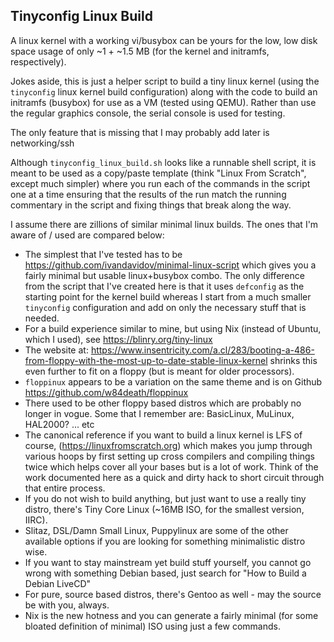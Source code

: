 Tinyconfig Linux Build
----------------------

A linux kernel with a working vi/busybox can be yours for the low, low disk
space usage of only ~1 + ~1.5 MB (for the kernel and initramfs, respectively).

Jokes aside, this is just a helper script to build a tiny linux kernel (using
the `tinyconfig` linux kernel build configuration) along with the code to build
an initramfs (busybox) for use as a VM (tested using QEMU). Rather than use the
regular graphics console, the serial console is used for testing.

The only feature that is missing that I may probably add later is networking/ssh

Although `tinyconfig_linux_build.sh` looks like a runnable shell script, it is
meant to be used as a copy/paste template (think "Linux From Scratch", except
much simpler) where you run each of the commands in the script one at a time
ensuring that the results of the run match the running commentary in the script
and fixing things that break along the way.

I assume there are zillions of similar minimal linux builds. The ones that I'm
aware of / used are compared below:

- The simplest that I've tested has to be
	https://github.com/ivandavidov/minimal-linux-script
  which gives you a fairly minimal but usable linux+busybox combo. The only
  difference from the script that I've created here is that it uses `defconfig`
  as the starting point for the kernel build whereas I start from a much smaller
  `tinyconfig` configuration and add on only the necessary stuff that is needed.
- For a build experience similar to mine, but using Nix (instead of Ubuntu,
  which I used), see https://blinry.org/tiny-linux
- The website at: https://www.insentricity.com/a.cl/283/booting-a-486-from-floppy-with-the-most-up-to-date-stable-linux-kernel shrinks this even further to fit on a floppy (but is meant for older processors).
- `floppinux` appears to be a variation on the same theme and is on Github
	https://github.com/w84death/floppinux
- There used to be other floppy based distros which are probably no longer in
  vogue. Some that I remember are: BasicLinux, MuLinux, HAL2000? ... etc
- The canonical reference if you want to build a linux kernel is LFS of course,
  (https://linuxfromscratch.org) which makes you jump through various hoops by
  first setting up cross compilers and compiling things twice which helps cover
  all your bases but is a lot of work. Think of the work documented here as a
  quick and dirty hack to short circuit through that entire process.
- If you do not wish to build anything, but just want to use a really tiny
  distro, there's Tiny Core Linux (~16MB ISO, for the smallest version, IIRC).
- Slitaz, DSL/Damn Small Linux, Puppylinux are some of the other available
  options if you are looking for something minimalistic distro wise.
- If you want to stay mainstream yet build stuff yourself, you cannot go wrong
  with something Debian based, just search for "How to Build a Debian LiveCD"
- For pure, source based distros, there's Gentoo as well - may the source be
  with you, always.
- Nix is the new hotness and you can generate a fairly minimal (for some bloated
  definition of minimal) ISO using just a few commands.
